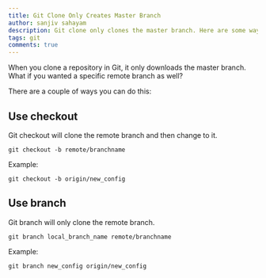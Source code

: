 ```yaml
---
title: Git Clone Only Creates Master Branch
author: sanjiv sahayam
description: Git clone only clones the master branch. Here are some ways to clone specific remote branches.
tags: git
comments: true
---
```


When you clone a repository in Git, it only downloads the master branch. What if you wanted a specific remote branch as well?

There are a couple of ways you can do this:

## Use checkout ##

Git checkout will clone the remote branch and then change to it.

```{.command .scrollx}
git checkout -b remote/branchname
```

Example:

```{.command .scrollx}
git checkout -b origin/new_config
```

## Use branch ##

Git branch will only clone the remote branch.

```{.command .scrollx}
git branch local_branch_name remote/branchname
```

Example:

```{.command .scrollx}
git branch new_config origin/new_config
```